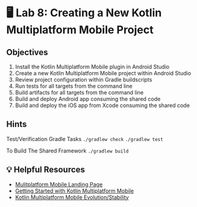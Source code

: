 # 🖥 Lab 8: Creating a New Kotlin Multiplatform Mobile Project

## Objectives
1. Install the Kotlin Multiplatform Mobile plugin in Android Studio
2. Create a new Kotlin Multiplatform Mobile project within Android Studio
3. Review project configuration within Gradle buildscripts
4. Run tests for all targets from the command line
5. Build artifacts for all targets from the command line
6. Build and deploy Android app consuming the shared code
7. Build and deploy the iOS app from Xcode consuming the shared code

## Hints
Test/Verification Gradle Tasks
`./gradlew check`
`./gradlew test`

To Build The Shared Framework
`./gradlew build`

## 💡 Helpful Resources
- [Mulitplatform Mobile Landing Page](https://kotlinlang.org/lp/mobile/)
- [Getting Started with Kotlin Multiplatform Mobile](https://kotlinlang.org/docs/mobile/getting-started.html)
- [Kotlin Multiplatform Mobile Evolution/Stability](https://kotlinlang.org/docs/mobile/kmm-evolution.html)